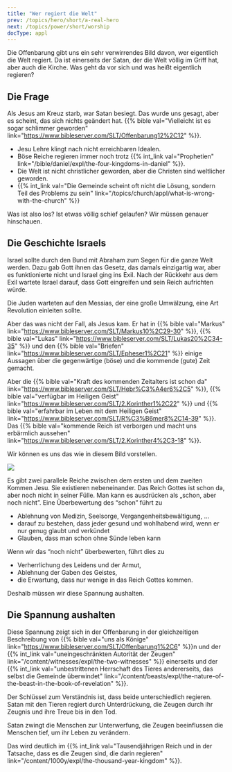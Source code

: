 ```yaml
---
title: "Wer regiert die Welt"
prev: /topics/hero/short/a-real-hero
next: /topics/power/short/worship
docType: appl
---
```


Die Offenbarung gibt uns ein sehr verwirrendes Bild davon, wer eigentlich die Welt regiert. Da ist einerseits der Satan, der die Welt völlig im Griff hat, aber auch die Kirche. Was geht da vor sich und was heißt eigentlich regieren?

## Die Frage

<a name="2c23"></a>
Als Jesus am Kreuz starb, war Satan besiegt. Das wurde uns gesagt, aber es scheint, das sich nichts geändert hat. {{% bible val="Vielleicht ist es sogar schlimmer geworden" link="https://www.bibleserver.com/SLT/Offenbarung12%2C12" %}}.

- Jesu Lehre klingt nach nicht erreichbaren Idealen.
- Böse Reiche regieren immer noch trotz {{% int_link val="Prophetien" link="/bible/daniel/expl/the-four-kingdoms-in-daniel" %}}.
- Die Welt ist nicht christlicher geworden, aber die Christen sind weltlicher geworden.
- {{% int_link val="Die Gemeinde scheint oft nicht die Lösung, sondern Teil des Problems zu sein" link="/topics/church/appl/what-is-wrong-with-the-church" %}}

Was ist also los? Ist etwas völlig schief gelaufen? Wir müssen genauer hinschauen.

## Die Geschichte Israels

<a name="e6be"></a>
Israel sollte durch den Bund mit Abraham zum Segen für die ganze Welt werden. Dazu gab Gott ihnen das Gesetz, das damals einzigartig war, aber es funktionierte nicht und Israel ging ins Exil. Nach der Rückkehr aus dem Exil wartete Israel darauf, dass Gott eingreifen und sein Reich aufrichten würde.

Die Juden warteten auf den Messias, der eine große Umwälzung, eine Art Revolution einleiten sollte.

Aber das was nicht der Fall, als Jesus kam. Er hat in {{% bible val="Markus" link="https://www.bibleserver.com/SLT/Markus10%2C29-30" %}}, {{% bible val="Lukas" link="https://www.bibleserver.com/SLT/Lukas20%2C34-35" %}} und den {{% bible val="Briefen" link="https://www.bibleserver.com/SLT/Epheser1%2C21" %}} einige Aussagen über die gegenwärtige (böse) und die kommende (gute) Zeit gemacht.

Aber die {{% bible val="Kraft des kommenden Zeitalters ist schon da" link="https://www.bibleserver.com/SLT/Hebr%C3%A4er6%2C5" %}}, {{% bible val="verfügbar im Heiligen Geist" link="https://www.bibleserver.com/SLT/2.Korinther1%2C22" %}} und {{% bible val="erfahrbar im Leben mit dem Heiligen Geist" link="https://www.bibleserver.com/SLT/R%C3%B6mer8%2C14-39" %}}. Das {{% bible val="kommende Reich ist verborgen und macht uns erbärmlich aussehen" link="https://www.bibleserver.com/SLT/2.Korinther4%2C3-18" %}}.

Wir können es uns das wie in diesem Bild vorstellen.

![](/images/era_de.jpg)

Es gibt zwei parallele Reiche zwischen dem ersten und dem zweiten Kommen Jesu. Sie existieren nebeneinander. Das Reich Gottes ist schon da, aber noch nicht in seiner Fülle. Man kann es ausdrücken als „schon, aber noch nicht”. Eine Überbewertung des “schon” führt zu

- Ablehnung von Medizin, Seelsorge, Vergangenheitsbewältigung, …
- darauf zu bestehen, dass jeder gesund und wohlhabend wird, wenn er nur genug glaubt und verkündet
- Glauben, dass man schon ohne Sünde leben kann

Wenn wir das “noch nicht” überbewerten, führt dies zu

- Verherrlichung des Leidens und der Armut,
- Ablehnung der Gaben des Geistes,
- die Erwartung, dass nur wenige in das Reich Gottes kommen.

Deshalb müssen wir diese Spannung aushalten.

## Die Spannung aushalten

<a name="25a9"></a>
Diese Spannung zeigt sich in der Offenbarung in der gleichzeitigen Beschreibung von {{% bible val="uns als Könige" link="https://www.bibleserver.com/SLT/Offenbarung1%2C6" %}}n und der {{% int_link val="uneingeschränkten Autorität der Zeugen" link="/content/witnesses/expl/the-two-witnesses" %}} einerseits und der {{% int_link val="unbestrittenen Herrschaft des Tieres andererseits, das selbst die Gemeinde überwindet" link="/content/beasts/expl/the-nature-of-the-beast-in-the-book-of-revelation" %}}.

Der Schlüssel zum Verständnis ist, dass beide unterschiedlich regieren. Satan mit den Tieren regiert durch Unterdrückung, die Zeugen durch ihr Zeugnis und ihre Treue bis in den Tod.

Satan zwingt die Menschen zur Unterwerfung, die Zeugen beeinflussen die Menschen tief, um ihr Leben zu verändern.

Das wird deutlich im {{% int_link val="Tausendjährigen Reich und in der Tatsache, dass es die Zeugen sind, die darin regieren" link="/content/1000y/expl/the-thousand-year-kingdom" %}}.

